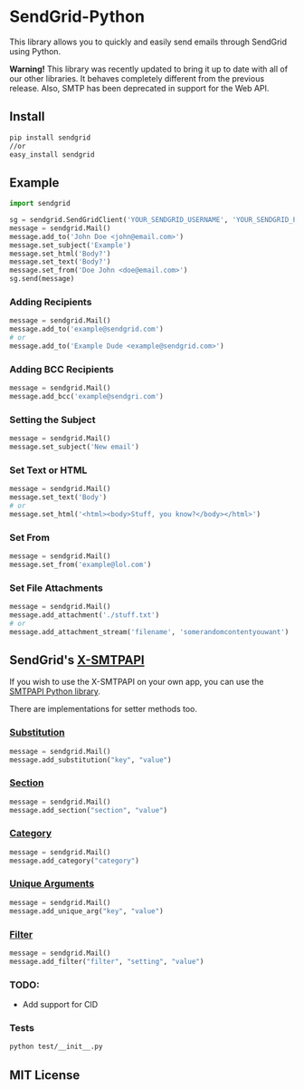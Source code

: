 # SendGrid-Python #
This library allows you to quickly and easily send emails through SendGrid using Python.

**Warning!** This library was recently updated to bring it up to date with all of our other libraries. It behaves completely different from the previous release. Also, SMTP has been deprecated in support for the Web API.

## Install 

```bash
pip install sendgrid
//or
easy_install sendgrid
```

## Example

```python
import sendgrid

sg = sendgrid.SendGridClient('YOUR_SENDGRID_USERNAME', 'YOUR_SENDGRID_PASSWORD')
message = sendgrid.Mail()
message.add_to('John Doe <john@email.com>')
message.set_subject('Example')
message.set_html('Body?')
message.set_text('Body?')
message.set_from('Doe John <doe@email.com>')
sg.send(message)
```

### Adding Recipients

```python
message = sendgrid.Mail()
message.add_to('example@sendgrid.com')
# or
message.add_to('Example Dude <example@sendgrid.com>')
```

### Adding BCC Recipients

```python
message = sendgrid.Mail()
message.add_bcc('example@sendgri.com')
```

### Setting the Subject

```python
message = sendgrid.Mail()
message.set_subject('New email')
```

### Set Text or HTML

```python
message = sendgrid.Mail()
message.set_text('Body')
# or
message.set_html('<html><body>Stuff, you know?</body></html>')
```

### Set From

```python
message = sendgrid.Mail()
message.set_from('example@lol.com')
```

### Set File Attachments

```python
message = sendgrid.Mail()
message.add_attachment('./stuff.txt')
# or
message.add_attachment_stream('filename', 'somerandomcontentyouwant')
```

## SendGrid's  [X-SMTPAPI](http://sendgrid.com/docs/API_Reference/SMTP_API/)

If you wish to use the X-SMTPAPI on your own app, you can use the [SMTPAPI Python library](https://github.com/sendgrid/smtpapi-python).

There are implementations for setter methods too.

### [Substitution](http://sendgrid.com/docs/API_Reference/SMTP_API/substitution_tags.html)

```python
message = sendgrid.Mail()
message.add_substitution("key", "value")
```

### [Section](http://sendgrid.com/docs/API_Reference/SMTP_API/section_tags.html)

```python
message = sendgrid.Mail()
message.add_section("section", "value")
```

### [Category](http://sendgrid.com/docs/Delivery_Metrics/categories.html)

```python
message = sendgrid.Mail()
message.add_category("category")
```

### [Unique Arguments](http://sendgrid.com/docs/API_Reference/SMTP_API/unique_arguments.html)

```python
message = sendgrid.Mail()
message.add_unique_arg("key", "value")
```

### [Filter](http://sendgrid.com/docs/API_Reference/SMTP_API/apps.html)

```python
message = sendgrid.Mail()
message.add_filter("filter", "setting", "value")
```

### TODO:

* Add support for CID

### Tests

```bash
python test/__init__.py
```

## MIT License
